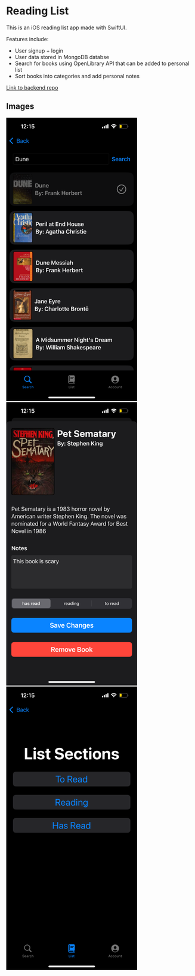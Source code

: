 # Reading List

This is an iOS reading list app made with SwiftUI.

Features include:

- User signup + login
- User data stored in MongoDB databse
- Search for books using OpenLibrary API that can be added to personal list
- Sort books into categories and add personal notes

[Link to backend repo](https://github.com/tcbarzyk/reading-list-backend)

## Images

![screenshot](sample-images/img1.png)
![screenshot](sample-images/img2.png)
![screenshot](sample-images/img3.png)

